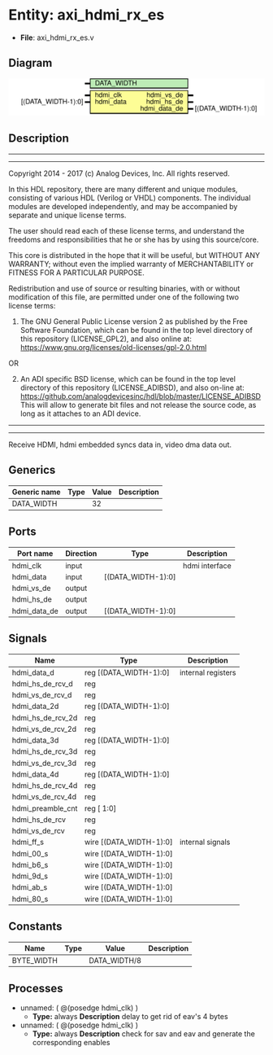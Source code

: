 # Entity: axi_hdmi_rx_es

- **File**: axi_hdmi_rx_es.v
## Diagram

![Diagram](axi_hdmi_rx_es.svg "Diagram")
## Description

 ***************************************************************************
 ***************************************************************************
 Copyright 2014 - 2017 (c) Analog Devices, Inc. All rights reserved.

 In this HDL repository, there are many different and unique modules, consisting
 of various HDL (Verilog or VHDL) components. The individual modules are
 developed independently, and may be accompanied by separate and unique license
 terms.

 The user should read each of these license terms, and understand the
 freedoms and responsibilities that he or she has by using this source/core.

 This core is distributed in the hope that it will be useful, but WITHOUT ANY
 WARRANTY; without even the implied warranty of MERCHANTABILITY or FITNESS FOR
 A PARTICULAR PURPOSE.

 Redistribution and use of source or resulting binaries, with or without modification
 of this file, are permitted under one of the following two license terms:

   1. The GNU General Public License version 2 as published by the
      Free Software Foundation, which can be found in the top level directory
      of this repository (LICENSE_GPL2), and also online at:
      <https://www.gnu.org/licenses/old-licenses/gpl-2.0.html>

 OR

   2. An ADI specific BSD license, which can be found in the top level directory
      of this repository (LICENSE_ADIBSD), and also on-line at:
      https://github.com/analogdevicesinc/hdl/blob/master/LICENSE_ADIBSD
      This will allow to generate bit files and not release the source code,
      as long as it attaches to an ADI device.

 ***************************************************************************
 ***************************************************************************
 Receive HDMI, hdmi embedded syncs data in, video dma data out.

## Generics

| Generic name | Type | Value | Description |
| ------------ | ---- | ----- | ----------- |
| DATA_WIDTH   |      | 32    |             |
## Ports

| Port name    | Direction | Type               | Description     |
| ------------ | --------- | ------------------ | --------------- |
| hdmi_clk     | input     |                    |  hdmi interface |
| hdmi_data    | input     | [(DATA_WIDTH-1):0] |                 |
| hdmi_vs_de   | output    |                    |                 |
| hdmi_hs_de   | output    |                    |                 |
| hdmi_data_de | output    | [(DATA_WIDTH-1):0] |                 |
## Signals

| Name              | Type                       | Description          |
| ----------------- | -------------------------- | -------------------- |
| hdmi_data_d       | reg     [(DATA_WIDTH-1):0] |  internal registers  |
| hdmi_hs_de_rcv_d  | reg                        |                      |
| hdmi_vs_de_rcv_d  | reg                        |                      |
| hdmi_data_2d      | reg     [(DATA_WIDTH-1):0] |                      |
| hdmi_hs_de_rcv_2d | reg                        |                      |
| hdmi_vs_de_rcv_2d | reg                        |                      |
| hdmi_data_3d      | reg     [(DATA_WIDTH-1):0] |                      |
| hdmi_hs_de_rcv_3d | reg                        |                      |
| hdmi_vs_de_rcv_3d | reg                        |                      |
| hdmi_data_4d      | reg     [(DATA_WIDTH-1):0] |                      |
| hdmi_hs_de_rcv_4d | reg                        |                      |
| hdmi_vs_de_rcv_4d | reg                        |                      |
| hdmi_preamble_cnt | reg     [ 1:0]             |                      |
| hdmi_hs_de_rcv    | reg                        |                      |
| hdmi_vs_de_rcv    | reg                        |                      |
| hdmi_ff_s         | wire [(DATA_WIDTH-1):0]    |  internal signals    |
| hdmi_00_s         | wire [(DATA_WIDTH-1):0]    |                      |
| hdmi_b6_s         | wire [(DATA_WIDTH-1):0]    |                      |
| hdmi_9d_s         | wire [(DATA_WIDTH-1):0]    |                      |
| hdmi_ab_s         | wire [(DATA_WIDTH-1):0]    |                      |
| hdmi_80_s         | wire [(DATA_WIDTH-1):0]    |                      |
## Constants

| Name       | Type | Value        | Description |
| ---------- | ---- | ------------ | ----------- |
| BYTE_WIDTH |      | DATA_WIDTH/8 |             |
## Processes
- unnamed: ( @(posedge hdmi_clk) )
  - **Type:** always
**Description**
 delay to get rid of eav's 4 bytes 
- unnamed: ( @(posedge hdmi_clk) )
  - **Type:** always
**Description**
 check for sav and eav and generate the corresponding enables 
